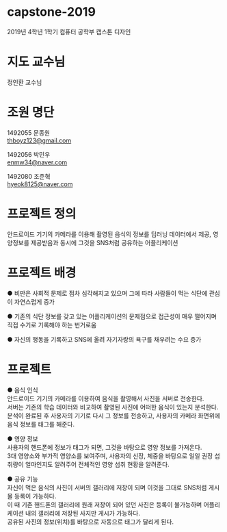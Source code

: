 # capstone-2019  
2019년 4학년 1학기 컴퓨터 공학부 캡스톤 디자인

# 지도 교수님
정인환 교수님

# 조원 명단
1492055 문종원  
thboyz123@gmail.com  

1492056 박민우  
enmw34@naver.com  

1492080 조준혁  
hyeok8125@naver.com  

# 프로젝트 정의  
 안드로이드 기기의 카메라를 이용해 촬영된 음식의 정보를 딥러닝 데이터에서 제공, 영양정보를 제공받음과 동시에 그것을 SNS처럼 공유하는 어플리케이션  
  
# 프로젝트 배경  
● 비만은 사회적 문제로 점차 심각해지고 있으며 그에 따라 사람들이 먹는 식단에 관심이 자연스럽게 증가  

● 기존의 식단 정보를 갖고 있는 어플리케이션의 문제점으로 접근성이 매우 떨어지며 직접 수기로 기록해야 하는 번거로움  

● 자신의 행동을 기록하고 SNS에 올려 자기자랑의 욕구를 채우려는 수요 증가  


# 프로젝트   
● 음식 인식  
 안드로이드 기기의 카메라를 이용하여 음식을 촬영해서 사진을 서버로 전송한다.  
 서버는 기존의 학습 데이터와 비교하여 촬영된 사진에 어떠한 음식이 있는지 분석한다.  
 분석이 완료된 후 사용자의 기기로 다시 그 정보를 전송하고, 사용자의 카메라 화면위에 음식 정보를 태그를 해준다.  
  
● 영양 정보  
 사용자의 핸드폰에 정보가 태그가 되면, 그것을 바탕으로 영양 정보를 가져온다.  
 3대 영양소와 부가적 영양소를 보여주며, 사용자의 신장, 체중을 바탕으로 일일 권장 섭취량이 얼마인지도 알려주어 전체적인 영양 섭취 현황을 알려준다.  
 
● 공유 기능  
 자신이 먹은 음식의 사진이 서버의 갤러리에 저장이 되며 이것을 그대로 SNS처럼 게시물 등록이 가능하다.  
 이 때 기존 핸드폰의 갤러리에 원래 저장이 되어 있던 사진은 등록이 불가능하며 어플리케이션 내의 갤러리에 저장된 사지만 게시가 가능하다.  
 공유된 사진의 정보(위치)를 바탕으로 자동으로 태그가 달리게 된다.  
